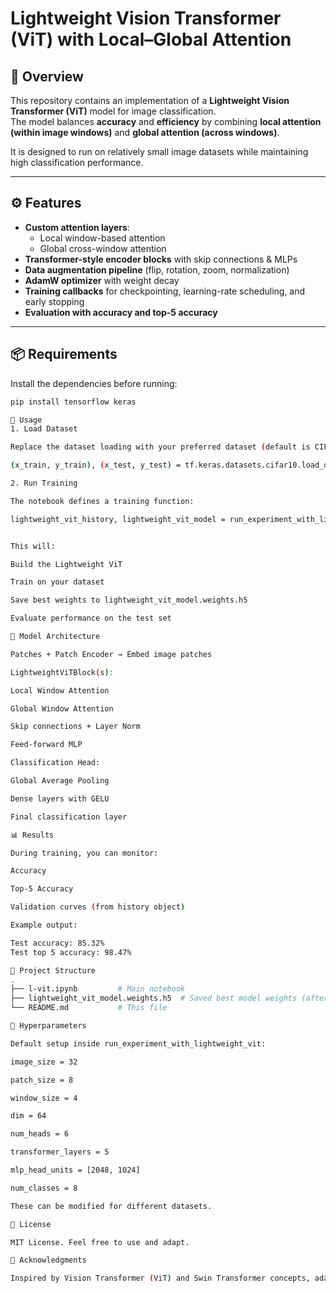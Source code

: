 # Lightweight Vision Transformer (ViT) with Local–Global Attention

## 📌 Overview
This repository contains an implementation of a **Lightweight Vision Transformer (ViT)** model for image classification.  
The model balances **accuracy** and **efficiency** by combining **local attention (within image windows)** and **global attention (across windows)**.  

It is designed to run on relatively small image datasets while maintaining high classification performance.

---

## ⚙️ Features
- **Custom attention layers**:
  - Local window-based attention
  - Global cross-window attention
- **Transformer-style encoder blocks** with skip connections & MLPs
- **Data augmentation pipeline** (flip, rotation, zoom, normalization)
- **AdamW optimizer** with weight decay
- **Training callbacks** for checkpointing, learning-rate scheduling, and early stopping
- **Evaluation with accuracy and top-5 accuracy**

---

## 📦 Requirements
Install the dependencies before running:

```bash
pip install tensorflow keras

🚀 Usage
1. Load Dataset

Replace the dataset loading with your preferred dataset (default is CIFAR-like 32×32 images):

(x_train, y_train), (x_test, y_test) = tf.keras.datasets.cifar10.load_data()

2. Run Training

The notebook defines a training function:

lightweight_vit_history, lightweight_vit_model = run_experiment_with_lightweight_vit()


This will:

Build the Lightweight ViT

Train on your dataset

Save best weights to lightweight_vit_model.weights.h5

Evaluate performance on the test set

🧩 Model Architecture

Patches + Patch Encoder → Embed image patches

LightweightViTBlock(s):

Local Window Attention

Global Window Attention

Skip connections + Layer Norm

Feed-forward MLP

Classification Head:

Global Average Pooling

Dense layers with GELU

Final classification layer

📊 Results

During training, you can monitor:

Accuracy

Top-5 Accuracy

Validation curves (from history object)

Example output:

Test accuracy: 85.32%
Test top 5 accuracy: 98.47%

📂 Project Structure
.
├── l-vit.ipynb         # Main notebook
├── lightweight_vit_model.weights.h5  # Saved best model weights (after training)
└── README.md           # This file

🔧 Hyperparameters

Default setup inside run_experiment_with_lightweight_vit:

image_size = 32

patch_size = 8

window_size = 4

dim = 64

num_heads = 6

transformer_layers = 5

mlp_head_units = [2048, 1024]

num_classes = 8

These can be modified for different datasets.

📜 License

MIT License. Feel free to use and adapt.

🙌 Acknowledgments

Inspired by Vision Transformer (ViT) and Swin Transformer concepts, adapted for lightweight use-cases in TensorFlow/Keras.
